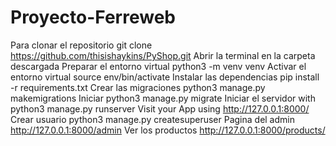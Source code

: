 # Proyecto-Ferreweb

Para clonar el repositorio git clone https://github.com/thisishaykins/PyShop.git
Abrir la terminal en la carpeta descargada
Preparar el entorno virtual python3 -m venv venv
Activar el entorno virtual source env/bin/activate
Instalar las dependencias pip install -r requirements.txt
Crear las migraciones python3 manage.py makemigrations
Iniciar python3 manage.py migrate
Iniciar el servidor with python3 manage.py runserver
Visit your App using http://127.0.0.1:8000/
Crear usuario python3 manage.py createsuperuser
Pagina del admin http://127.0.0.1:8000/admin
Ver los productos http://127.0.0.1:8000/products/
